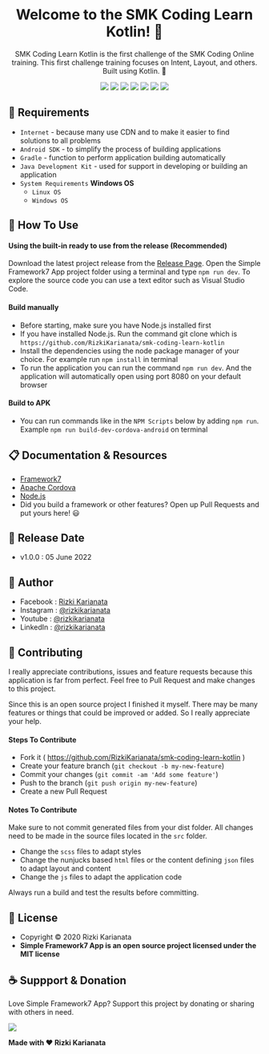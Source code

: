 <h1 align="center">Welcome to the SMK Coding Learn Kotlin! 👋 </h1>

<p align="center">SMK Coding Learn Kotlin is the first challenge of the SMK Coding Online training. This first challenge training focuses on Intent, Layout, and others. Built using Kotlin. 💖 </p>

<p align="center">
<img src="https://img.shields.io/github/contributors/RizkiKarianata/smk-coding-learn-kotlin?style=flat-square">
<img src="https://img.shields.io/github/issues/RizkiKarianata/smk-coding-learn-kotlin?style=flat-square">
<img src="https://img.shields.io/github/stars/RizkiKarianata/smk-coding-learn-kotlin?style=flat-square"> 
<img src="https://img.shields.io/github/forks/RizkiKarianata/smk-coding-learn-kotlin?style=flat-square">
<img src="https://img.shields.io/github/last-commit/RizkiKarianata/smk-coding-learn-kotlin.svg?style=flat-square">
<img src="https://img.shields.io/github/languages/code-size/RizkiKarianata/smk-coding-learn-kotlin?style=flat-square">
<img src="https://img.shields.io/github/license/RizkiKarianata/smk-coding-learn-kotlin?style=flat-square">
</p>

## 💾 Requirements

* `Internet` - because many use CDN and to make it easier to find solutions to all problems
* `Android SDK` - to simplify the process of building applications
* `Gradle` - function to perform application building automatically
* `Java Development Kit` - used for support in developing or building an application
* `System Requirements`
	**Windows OS**
	* `Linux OS`
	* `Windows OS`

## 🎯 How To Use

#### Using the built-in ready to use from the release (Recommended)

Download the latest project release from the [Release Page](https://github.com/RizkiKarianata/smk-coding-learn-kotlin "Release Page"). Open the Simple Framework7 App project folder using a terminal and type `npm run dev`. To explore the source code you can use a text editor such as Visual Studio Code.

#### Build manually

* Before starting, make sure you have Node.js installed first
* If you have installed Node.js. Run the command git clone which is `https://github.com/RizkiKarianata/smk-coding-learn-kotlin`
* Install the dependencies using the node package manager of your choice. For example run `npm install` in terminal
* To run the application you can run the command `npm run dev`. And the application will automatically open using port 8080 on your default browser

#### Build to APK

* You can run commands like in the `NPM Scripts` below by adding `npm run`. Example `npm run build-dev-cordova-android` on terminal

## 📋 Documentation & Resources

* [Framework7](https://framework7.io/)
* [Apache Cordova](https://cordova.apache.org/)
* [Node.js](https://nodejs.org/en/)
* Did you build a framework or other features? Open up Pull Requests and put yours here! 😃

## 📆 Release Date

* v1.0.0 : 05 June 2022

## 🧑 Author

* Facebook : <a href="https://www.facebook.com/rizky.slankers.3386"> Rizki Karianata</a>
* Instagram : <a href="https://www.instagram.com/rizkikarianata"> @rizkikarianata</a>
* Youtube : <a href="https://www.youtube.com/channel/UCwhkJwsq6swJrerdP0tixJA"> @rizkikarianata</a>
* LinkedIn :  <a href="https://www.linkedin.com/in/rizkikarianata"> @rizkikarianata</a>

## 🤝 Contributing

<p>I really appreciate contributions, issues and feature requests because this application is far from perfect. Feel free to Pull Request and make changes to this project.</p>
<p>Since this is an open source project I finished it myself. There may be many features or things that could be improved or added. So I really appreciate your help.</p>

#### Steps To Contribute

* Fork it ( https://github.com/RizkiKarianata/smk-coding-learn-kotlin )
* Create your feature branch (`git checkout -b my-new-feature`)
* Commit your changes (`git commit -am 'Add some feature'`)
* Push to the branch (`git push origin my-new-feature`)
* Create a new Pull Request

#### Notes To Contribute

Make sure to not commit generated files from your dist folder. All changes need to be made in the source files located in the `src` folder.

* Change the `scss` files to adapt styles
* Change the nunjucks based `html` files or the content defining `json` files to adapt layout and content
* Change the `js` files to adapt the application code

Always run a build and test the results before committing.

## 📝 License

* Copyright © 2020 Rizki Karianata
* **Simple Framework7 App is an open source project licensed under the MIT license**

## ☕️ Suppport & Donation

Love Simple Framework7 App? Support this project by donating or sharing with others in need.

<a href="https://www.buymeacoffee.com/rizkikarianata"><img src="https://img.shields.io/badge/Buy_Me_A_Coffee-FFDD00?style=for-the-badge&logo=buy-me-a-coffee&logoColor=black"/> </a>

**Made with ❤️ Rizki Karianata**